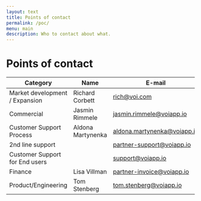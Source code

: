 ```yaml
---
layout: text
title: Points of contact
permalink: /poc/
menu: main
description: Who to contact about what.
---
```


# Points of contact

| Category                       | Name              | E-mail                                                            |
| ------------------------------ | ----------------- | ----------------------------------------------------------------- |
| Market development / Expansion | Richard Corbett   | rich@voi.com                                                      |
| Commercial                     | Jasmin Rimmele    | [jasmin.rimmele@voiapp.io](mailto:jasmin.rimmele@voiapp.io)       |
| Customer Support Process       | Aldona Martynenka | [aldona.martynenka@voiapp.io](mailto:aldona.martynenka@voiapp.io) |
| 2nd line support               |                   | [partner-support@voiapp.io](mailto:partner-support@voiapp.io)     |
| Customer Support for End users |                   | [support@voiapp.io](mailto:support@voiapp.io)                     |
| Finance                        | Lisa Villman      | [partner-invoice@voiapp.io](mailto:partner-invoice@voiapp.io)     |
| Product/Engineering            | Tom Stenberg      | [tom.stenberg@voiapp.io](mailto:tom.stenberg@voiapp.io)           |
